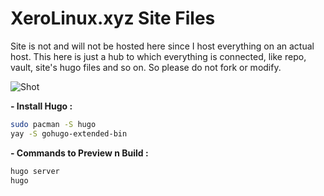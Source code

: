 # XeroLinux.xyz Site Files

Site is not and will not be hosted here since I host everything on an actual host. This here is just a hub to which everything is connected, like repo, vault, site's hugo files and so on. So please do not fork or modify.

![Shot](https://i.imgur.com/UnTiBad.png)

**- Install Hugo :**
```Bash
sudo pacman -S hugo
yay -S gohugo-extended-bin
```

**- Commands to Preview n Build :**
```Bash
hugo server
hugo
```
